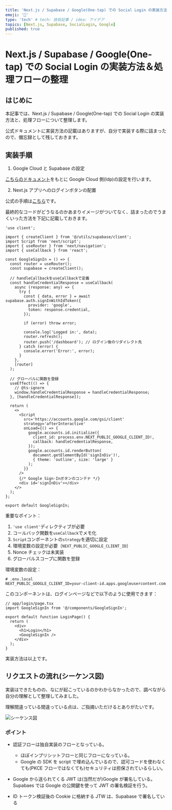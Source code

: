 ```yaml
---
title: 'Next.js / Supabase / Google(One-tap) での Social Login の実装方法＆処理フローの整理'
emoji: '🍊'
type: 'tech' # tech: 技術記事 / idea: アイデア
topics: [Next.js, Supabase, SocialLogin, Google]
published: true
---
```


# Next.js / Supabase / Google(One-tap) での Social Login の実装方法＆処理フローの整理

## はじめに

本記事では、Next.js / Supabase / Google(One-tap) での Social Login の実装方法と、処理フローについて整理します。

公式ドキュメントに実装方法の記載はありますが、自分で実装する際に詰まったので、備忘録として残しておきます。

## 実装手順

1. Google Cloud と Supabase の設定

[こちらのドキュメント](https://supabase.com/docs/guides/auth/social-login/auth-google#google-pre-built-configuration)をもとに Google Cloud 側(Idp)の設定を行います。

2. Next.js アプリへのログインボタンの配置

公式の手順は[こちら](https://supabase.com/docs/guides/auth/social-login/auth-google#google-pre-built)です。

最終的なコードがどうなるのかあまりイメージがついてなく、詰まったのでうまくいった方法を下記に記載しておきます。

```tsx
'use client';

import { createClient } from '@/utils/supabase/client';
import Script from 'next/script';
import { useRouter } from 'next/navigation';
import { useCallback } from 'react';

const GoogleSignIn = () => {
  const router = useRouter();
  const supabase = createClient();

  // handleCallbackをuseCallbackで定義
  const handleCredentialResponse = useCallback(
    async (response: any) => {
      try {
        const { data, error } = await supabase.auth.signInWithIdToken({
          provider: 'google',
          token: response.credential,
        });

        if (error) throw error;

        console.log('Logged in:', data);
        router.refresh();
        router.push('/dashboard'); // ログイン後のリダイレクト先
      } catch (error) {
        console.error('Error:', error);
      }
    },
    [router]
  );

  // グローバルに関数を登録
  useEffect(() => {
    // @ts-ignore
    window.handleCredentialResponse = handleCredentialResponse;
  }, [handleCredentialResponse]);

  return (
    <>
      <Script
        src='https://accounts.google.com/gsi/client'
        strategy='afterInteractive'
        onLoad={() => {
          google.accounts.id.initialize({
            client_id: process.env.NEXT_PUBLIC_GOOGLE_CLIENT_ID!,
            callback: handleCredentialResponse,
          });
          google.accounts.id.renderButton(
            document.getElementById('signInDiv')!,
            { theme: 'outline', size: 'large' }
          );
        }}
      />
      {/* Google Sign-Inボタンのコンテナ */}
      <div id='signInDiv'></div>
    </>
  );
};

export default GoogleSignIn;
```

重要なポイント：

1. `'use client'`ディレクティブが必要
2. コールバック関数を`useCallback`でメモ化
3. `Script`コンポーネントの`strategy`を適切に設定
4. 環境変数の設定が必要（`NEXT_PUBLIC_GOOGLE_CLIENT_ID`）
5. Nonce チェックは未実装
6. グローバルスコープに関数を登録

環境変数の設定：

```env
# .env.local
NEXT_PUBLIC_GOOGLE_CLIENT_ID=your-client-id.apps.googleusercontent.com
```

このコンポーネントは、ログインページなどで以下のように使用できます：

```tsx
// app/login/page.tsx
import GoogleSignIn from '@/components/GoogleSignIn';

export default function LoginPage() {
  return (
    <div>
      <h1>Login</h1>
      <GoogleSignIn />
    </div>
  );
}
```

実装方法は以上です。

## リクエストの流れ(シーケンス図)

実装はできたものの、なにが起こっているのかわからなかったので、調べながら自分の理解として整理してみました。

理解間違っている間違っている点は、ご指摘いただけるとありがたいです。

![シーケンス図](https://storage.googleapis.com/zenn-user-upload/205e7ce08a3a-20250121.webp)

### ポイント

- 認証フローは独自実装のフローとなっている。

  - ほぼインプリシットフローと同じフローになっている。
  - Google の SDK を script で埋め込んでいるので、認可コードを使わなくても(PKCE フローではなくても)セキュリティは担保されているらしい。

- Google から送られてくる JWT は(当然だが)Google が署名している。Supabaes では Google の公開鍵を使って JWT の署名検証を行う。

- ID トークン検証後の Cookie に格納する JTW は、Supabase で署名している
